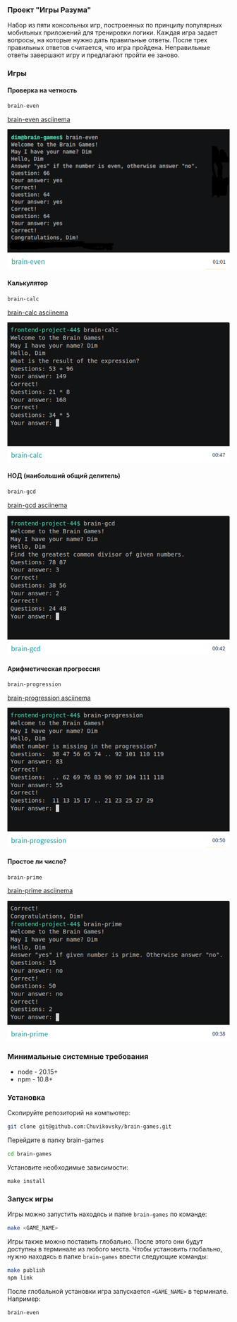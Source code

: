### Проект "Игры Разума"

Набор из пяти консольных игр, построенных по принципу популярных мобильных приложений для тренировки логики.
Каждая игра задает вопросы, на которые нужно дать правильные ответы.
После трех правильных ответов считается, что игра пройдена. 
Неправильные ответы завершают игру и предлагают пройти ее заново.

### Игры

#### Проверка на четность
```bash
brain-even
```

[brain-even asciinema](https://asciinema.org/a/NHRht1sdzQhB0fOCplSz8cx73)

![brain-even game](src/img/brain-even.png)

#### Калькулятор
```bash
brain-calc
```

[brain-calc asciinema](https://asciinema.org/a/mOel8pto4SCQDeYSYCLDY5lXr)

![brain-calc game](src/img/brain-calc.png)

#### НОД (наибольший общий делитель)
```bash
brain-gcd
```

[brain-gcd asciinema](https://asciinema.org/a/szSL7SAEWxgIDbTsZ06wFJJwE)

![brain-gcd  game](src/img/brain-gcd.png)

#### Арифметическая прогрессия
```bash
brain-progression
```

[brain-progression asciinema](https://asciinema.org/a/FoQGzLY7rwhD5Y7IhzzexHW2A)

![brain-progression game](src/img/brain-progression.png)

#### Простое ли число?
```bash
brain-prime
```

[brain-prime asciinema](https://asciinema.org/a/scN3EXMt2R1PrDHxQbCAA0dzF)

![brain-prime game](src/img/brain-prime.png)

### Минимальные системные требования
- node - 20.15+
- npm - 10.8+

### Установка
Скопируйте репозиторий на компьютер:
```bash
git clone git@github.com:Chuvikovsky/brain-games.git
```

Перейдите в папку brain-games
```bash
cd brain-games
```

Установите необходимые зависимости:
```
make install
```

### Запуск игры
Игры можно запустить находясь и папке `brain-games` по команде:
```bash
make <GAME_NAME>
```
Игры также можно поставить глобально. После этого они будут доступны в терминале из любого места. Чтобы установить глобально, нужно находясь в папке `brain-games` ввести следующие команды:
```bash
make publish
npm link
```
После глобальной установки игра запускается `<GAME_NAME>` в терминале. Например:
```bash
brain-even
```
